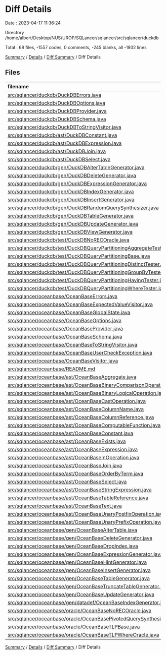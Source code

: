 # Diff Details

Date : 2023-04-17 11:36:24

Directory /home/albert/Desktop/NUS/UROP/SQLancer/sqlancer/src/sqlancer/duckdb

Total : 68 files,  -1557 codes, 0 comments, -245 blanks, all -1802 lines

[Summary](results.md) / [Details](details.md) / [Diff Summary](diff.md) / Diff Details

## Files
| filename | language | code | comment | blank | total |
| :--- | :--- | ---: | ---: | ---: | ---: |
| [src/sqlancer/duckdb/DuckDBErrors.java](/src/sqlancer/duckdb/DuckDBErrors.java) | Java | 88 | 5 | 23 | 116 |
| [src/sqlancer/duckdb/DuckDBOptions.java](/src/sqlancer/duckdb/DuckDBOptions.java) | Java | 122 | 0 | 36 | 158 |
| [src/sqlancer/duckdb/DuckDBProvider.java](/src/sqlancer/duckdb/DuckDBProvider.java) | Java | 141 | 1 | 23 | 165 |
| [src/sqlancer/duckdb/DuckDBSchema.java](/src/sqlancer/duckdb/DuckDBSchema.java) | Java | 239 | 5 | 38 | 282 |
| [src/sqlancer/duckdb/DuckDBToStringVisitor.java](/src/sqlancer/duckdb/DuckDBToStringVisitor.java) | Java | 83 | 0 | 9 | 92 |
| [src/sqlancer/duckdb/ast/DuckDBConstant.java](/src/sqlancer/duckdb/ast/DuckDBConstant.java) | Java | 135 | 0 | 58 | 193 |
| [src/sqlancer/duckdb/ast/DuckDBExpression.java](/src/sqlancer/duckdb/ast/DuckDBExpression.java) | Java | 3 | 0 | 3 | 6 |
| [src/sqlancer/duckdb/ast/DuckDBJoin.java](/src/sqlancer/duckdb/ast/DuckDBJoin.java) | Java | 103 | 0 | 22 | 125 |
| [src/sqlancer/duckdb/ast/DuckDBSelect.java](/src/sqlancer/duckdb/ast/DuckDBSelect.java) | Java | 12 | 0 | 7 | 19 |
| [src/sqlancer/duckdb/gen/DuckDBAlterTableGenerator.java](/src/sqlancer/duckdb/gen/DuckDBAlterTableGenerator.java) | Java | 64 | 0 | 7 | 71 |
| [src/sqlancer/duckdb/gen/DuckDBDeleteGenerator.java](/src/sqlancer/duckdb/gen/DuckDBDeleteGenerator.java) | Java | 25 | 0 | 6 | 31 |
| [src/sqlancer/duckdb/gen/DuckDBExpressionGenerator.java](/src/sqlancer/duckdb/gen/DuckDBExpressionGenerator.java) | Java | 364 | 8 | 75 | 447 |
| [src/sqlancer/duckdb/gen/DuckDBIndexGenerator.java](/src/sqlancer/duckdb/gen/DuckDBIndexGenerator.java) | Java | 53 | 0 | 7 | 60 |
| [src/sqlancer/duckdb/gen/DuckDBInsertGenerator.java](/src/sqlancer/duckdb/gen/DuckDBInsertGenerator.java) | Java | 43 | 1 | 10 | 54 |
| [src/sqlancer/duckdb/gen/DuckDBRandomQuerySynthesizer.java](/src/sqlancer/duckdb/gen/DuckDBRandomQuerySynthesizer.java) | Java | 56 | 7 | 8 | 71 |
| [src/sqlancer/duckdb/gen/DuckDBTableGenerator.java](/src/sqlancer/duckdb/gen/DuckDBTableGenerator.java) | Java | 82 | 0 | 8 | 90 |
| [src/sqlancer/duckdb/gen/DuckDBUpdateGenerator.java](/src/sqlancer/duckdb/gen/DuckDBUpdateGenerator.java) | Java | 44 | 0 | 10 | 54 |
| [src/sqlancer/duckdb/gen/DuckDBViewGenerator.java](/src/sqlancer/duckdb/gen/DuckDBViewGenerator.java) | Java | 31 | 0 | 6 | 37 |
| [src/sqlancer/duckdb/test/DuckDBNoRECOracle.java](/src/sqlancer/duckdb/test/DuckDBNoRECOracle.java) | Java | 119 | 9 | 10 | 138 |
| [src/sqlancer/duckdb/test/DuckDBQueryPartitioningAggregateTester.java](/src/sqlancer/duckdb/test/DuckDBQueryPartitioningAggregateTester.java) | Java | 174 | 0 | 16 | 190 |
| [src/sqlancer/duckdb/test/DuckDBQueryPartitioningBase.java](/src/sqlancer/duckdb/test/DuckDBQueryPartitioningBase.java) | Java | 77 | 0 | 13 | 90 |
| [src/sqlancer/duckdb/test/DuckDBQueryPartitioningDistinctTester.java](/src/sqlancer/duckdb/test/DuckDBQueryPartitioningDistinctTester.java) | Java | 37 | 0 | 8 | 45 |
| [src/sqlancer/duckdb/test/DuckDBQueryPartitioningGroupByTester.java](/src/sqlancer/duckdb/test/DuckDBQueryPartitioningGroupByTester.java) | Java | 44 | 0 | 10 | 54 |
| [src/sqlancer/duckdb/test/DuckDBQueryPartitioningHavingTester.java](/src/sqlancer/duckdb/test/DuckDBQueryPartitioningHavingTester.java) | Java | 54 | 0 | 10 | 64 |
| [src/sqlancer/duckdb/test/DuckDBQueryPartitioningWhereTester.java](/src/sqlancer/duckdb/test/DuckDBQueryPartitioningWhereTester.java) | Java | 37 | 0 | 9 | 46 |
| [src/sqlancer/oceanbase/OceanBaseErrors.java](/src/sqlancer/oceanbase/OceanBaseErrors.java) | Java | -40 | 0 | -7 | -47 |
| [src/sqlancer/oceanbase/OceanBaseExpectedValueVisitor.java](/src/sqlancer/oceanbase/OceanBaseExpectedValueVisitor.java) | Java | -130 | 0 | -26 | -156 |
| [src/sqlancer/oceanbase/OceanBaseGlobalState.java](/src/sqlancer/oceanbase/OceanBaseGlobalState.java) | Java | -13 | 0 | -8 | -21 |
| [src/sqlancer/oceanbase/OceanBaseOptions.java](/src/sqlancer/oceanbase/OceanBaseOptions.java) | Java | -53 | 0 | -13 | -66 |
| [src/sqlancer/oceanbase/OceanBaseProvider.java](/src/sqlancer/oceanbase/OceanBaseProvider.java) | Java | -150 | 0 | -18 | -168 |
| [src/sqlancer/oceanbase/OceanBaseSchema.java](/src/sqlancer/oceanbase/OceanBaseSchema.java) | Java | -249 | -2 | -42 | -293 |
| [src/sqlancer/oceanbase/OceanBaseToStringVisitor.java](/src/sqlancer/oceanbase/OceanBaseToStringVisitor.java) | Java | -279 | -1 | -29 | -309 |
| [src/sqlancer/oceanbase/OceanBaseUserCheckException.java](/src/sqlancer/oceanbase/OceanBaseUserCheckException.java) | Java | -7 | 0 | -4 | -11 |
| [src/sqlancer/oceanbase/OceanBaseVisitor.java](/src/sqlancer/oceanbase/OceanBaseVisitor.java) | Java | -87 | 0 | -24 | -111 |
| [src/sqlancer/oceanbase/README.md](/src/sqlancer/oceanbase/README.md) | Markdown | -30 | 0 | -6 | -36 |
| [src/sqlancer/oceanbase/ast/OceanBaseAggregate.java](/src/sqlancer/oceanbase/ast/OceanBaseAggregate.java) | Java | -18 | 0 | -8 | -26 |
| [src/sqlancer/oceanbase/ast/OceanBaseBinaryComparisonOperation.java](/src/sqlancer/oceanbase/ast/OceanBaseBinaryComparisonOperation.java) | Java | -107 | 0 | -17 | -124 |
| [src/sqlancer/oceanbase/ast/OceanBaseBinaryLogicalOperation.java](/src/sqlancer/oceanbase/ast/OceanBaseBinaryLogicalOperation.java) | Java | -95 | 0 | -17 | -112 |
| [src/sqlancer/oceanbase/ast/OceanBaseCastOperation.java](/src/sqlancer/oceanbase/ast/OceanBaseCastOperation.java) | Java | -25 | -1 | -11 | -37 |
| [src/sqlancer/oceanbase/ast/OceanBaseColumnName.java](/src/sqlancer/oceanbase/ast/OceanBaseColumnName.java) | Java | -11 | 0 | -7 | -18 |
| [src/sqlancer/oceanbase/ast/OceanBaseColumnReference.java](/src/sqlancer/oceanbase/ast/OceanBaseColumnReference.java) | Java | -31 | 0 | -12 | -43 |
| [src/sqlancer/oceanbase/ast/OceanBaseComputableFunction.java](/src/sqlancer/oceanbase/ast/OceanBaseComputableFunction.java) | Java | -232 | -14 | -36 | -282 |
| [src/sqlancer/oceanbase/ast/OceanBaseConstant.java](/src/sqlancer/oceanbase/ast/OceanBaseConstant.java) | Java | -511 | -2 | -104 | -617 |
| [src/sqlancer/oceanbase/ast/OceanBaseExists.java](/src/sqlancer/oceanbase/ast/OceanBaseExists.java) | Java | -23 | 0 | -8 | -31 |
| [src/sqlancer/oceanbase/ast/OceanBaseExpression.java](/src/sqlancer/oceanbase/ast/OceanBaseExpression.java) | Java | -6 | 0 | -4 | -10 |
| [src/sqlancer/oceanbase/ast/OceanBaseInOperation.java](/src/sqlancer/oceanbase/ast/OceanBaseInOperation.java) | Java | -46 | 0 | -11 | -57 |
| [src/sqlancer/oceanbase/ast/OceanBaseJoin.java](/src/sqlancer/oceanbase/ast/OceanBaseJoin.java) | Java | -7 | 0 | -4 | -11 |
| [src/sqlancer/oceanbase/ast/OceanBaseOrderByTerm.java](/src/sqlancer/oceanbase/ast/OceanBaseOrderByTerm.java) | Java | -26 | 0 | -11 | -37 |
| [src/sqlancer/oceanbase/ast/OceanBaseSelect.java](/src/sqlancer/oceanbase/ast/OceanBaseSelect.java) | Java | -45 | 0 | -17 | -62 |
| [src/sqlancer/oceanbase/ast/OceanBaseStringExpression.java](/src/sqlancer/oceanbase/ast/OceanBaseStringExpression.java) | Java | -16 | 0 | -7 | -23 |
| [src/sqlancer/oceanbase/ast/OceanBaseTableReference.java](/src/sqlancer/oceanbase/ast/OceanBaseTableReference.java) | Java | -11 | 0 | -7 | -18 |
| [src/sqlancer/oceanbase/ast/OceanBaseText.java](/src/sqlancer/oceanbase/ast/OceanBaseText.java) | Java | -20 | 0 | -7 | -27 |
| [src/sqlancer/oceanbase/ast/OceanBaseUnaryPostfixOperation.java](/src/sqlancer/oceanbase/ast/OceanBaseUnaryPostfixOperation.java) | Java | -48 | 0 | -11 | -59 |
| [src/sqlancer/oceanbase/ast/OceanBaseUnaryPrefixOperation.java](/src/sqlancer/oceanbase/ast/OceanBaseUnaryPrefixOperation.java) | Java | -81 | 0 | -14 | -95 |
| [src/sqlancer/oceanbase/gen/OceanBaseAlterTable.java](/src/sqlancer/oceanbase/gen/OceanBaseAlterTable.java) | Java | -62 | 0 | -13 | -75 |
| [src/sqlancer/oceanbase/gen/OceanBaseDeleteGenerator.java](/src/sqlancer/oceanbase/gen/OceanBaseDeleteGenerator.java) | Java | -43 | 0 | -9 | -52 |
| [src/sqlancer/oceanbase/gen/OceanBaseDropIndex.java](/src/sqlancer/oceanbase/gen/OceanBaseDropIndex.java) | Java | -23 | 0 | -6 | -29 |
| [src/sqlancer/oceanbase/gen/OceanBaseExpressionGenerator.java](/src/sqlancer/oceanbase/gen/OceanBaseExpressionGenerator.java) | Java | -192 | 0 | -21 | -213 |
| [src/sqlancer/oceanbase/gen/OceanBaseHintGenerator.java](/src/sqlancer/oceanbase/gen/OceanBaseHintGenerator.java) | Java | -113 | 0 | -13 | -126 |
| [src/sqlancer/oceanbase/gen/OceanBaseInsertGenerator.java](/src/sqlancer/oceanbase/gen/OceanBaseInsertGenerator.java) | Java | -96 | 0 | -12 | -108 |
| [src/sqlancer/oceanbase/gen/OceanBaseTableGenerator.java](/src/sqlancer/oceanbase/gen/OceanBaseTableGenerator.java) | Java | -249 | -2 | -25 | -276 |
| [src/sqlancer/oceanbase/gen/OceanBaseTruncateTableGenerator.java](/src/sqlancer/oceanbase/gen/OceanBaseTruncateTableGenerator.java) | Java | -13 | 0 | -6 | -19 |
| [src/sqlancer/oceanbase/gen/OceanBaseUpdateGenerator.java](/src/sqlancer/oceanbase/gen/OceanBaseUpdateGenerator.java) | Java | -52 | 0 | -10 | -62 |
| [src/sqlancer/oceanbase/gen/datadef/OceanBaseIndexGenerator.java](/src/sqlancer/oceanbase/gen/datadef/OceanBaseIndexGenerator.java) | Java | -120 | 0 | -15 | -135 |
| [src/sqlancer/oceanbase/oracle/OceanBaseNoRECOracle.java](/src/sqlancer/oceanbase/oracle/OceanBaseNoRECOracle.java) | Java | -192 | -14 | -19 | -225 |
| [src/sqlancer/oceanbase/oracle/OceanBasePivotedQuerySynthesisOracle.java](/src/sqlancer/oceanbase/oracle/OceanBasePivotedQuerySynthesisOracle.java) | Java | -145 | 0 | -19 | -164 |
| [src/sqlancer/oceanbase/oracle/OceanBaseTLPBase.java](/src/sqlancer/oceanbase/oracle/OceanBaseTLPBase.java) | Java | -54 | 0 | -10 | -64 |
| [src/sqlancer/oceanbase/oracle/OceanBaseTLPWhereOracle.java](/src/sqlancer/oceanbase/oracle/OceanBaseTLPWhereOracle.java) | Java | -36 | 0 | -9 | -45 |

[Summary](results.md) / [Details](details.md) / [Diff Summary](diff.md) / Diff Details